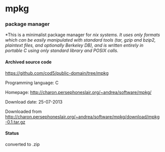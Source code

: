 # mpkg #

### package manager  ###

*This is a minimalist package manager for *nix systems. It uses only formats which can be easily manipulated with standard tools (tar, gzip and bzip2, plaintext files, and optionally Berkeley DB), and is written entirely in portable C using only standard library and POSIX calls.*

#### Archived source code ####
https://github.com/cod5/public-domain/tree/mpkg

Programming language: C

Homepage: http://charon.persephoneslair.org/~andrea/software/mpkg/

Download date: 25-07-2013

Downloaded from http://charon.persephoneslair.org/~andrea/software/mpkg/download/mpkg-0.1.tar.gz

#### Status ####
converted to .zip

